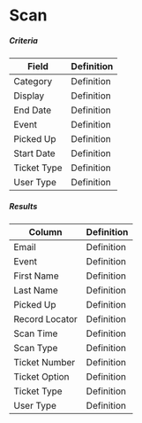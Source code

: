# Scan

##### Criteria
| **Field** | **Definition** |
|-------|------| 
| Category | Definition |
| Display | Definition |
| End Date | Definition |
| Event | Definition |
| Picked Up | Definition |
| Start Date | Definition |
| Ticket Type | Definition |
| User Type | Definition |

##### Results
| **Column** | **Definition** |
|-------|------| 
| Email | Definition |
| Event | Definition |
| First Name | Definition |
| Last Name | Definition |
| Picked Up | Definition |
| Record Locator | Definition |
| Scan Time | Definition |
| Scan Type | Definition |
| Ticket Number | Definition |
| Ticket Option | Definition |
| Ticket Type | Definition |
| User Type | Definition |